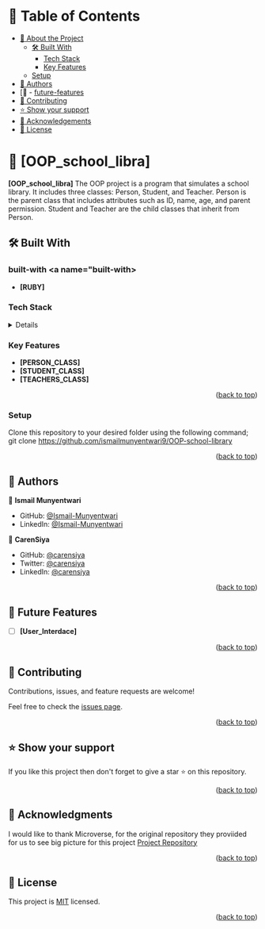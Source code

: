 # 📗 Table of Contents

- [📖 About the Project](#OOP_school_libra)
  - [🛠 Built With](#built-with)
    - [Tech Stack](#tech-stack)
    - [Key Features](#key-features)
  - [Setup](#setup)
- [👥 Authors](#Isma)
- [🔭 - [future-features](#User_Interdace)
- [🤝 Contributing](#contributing)
- [⭐️ Show your support](#support)
- [🙏 Acknowledgements](#microverse)
- [📝 License](#license)

<!-- PROJECT DESCRIPTION -->

# 📖 [OOP_school_libra] <a name="OOP_school_libra"></a>

**[OOP_school_libra]** The OOP project is a program that simulates a school library. It includes three classes: Person, Student, and Teacher. Person is the parent class that includes attributes such as ID, name, age, and parent permission. Student and Teacher are the child classes that inherit from Person.

## 🛠 Built With <a name="RUBY"></a>
### built-with <a name="built-with></a>
- **[RUBY]**
### Tech Stack <a name="SQL"></a>

<details>
  <ul>
    <li><a href="https://developer.mozilla.org/en-US/docs/Web/RUBY">RUBY</a></li>
  </ul>
</details>

<!-- Features -->

### Key Features <a name="key-features"></a>

- **[PERSON_CLASS]**
- **[STUDENT_CLASS]**
- **[TEACHERS_CLASS]**

<p align="right">(<a href="#readme-top">back to top</a>)</p>

### Setup

Clone this repository to your desired folder using the following command; git clone https://github.com/ismailmunyentwari9/OOP-school-library

<p align="right">(<a href="#readme-top">back to top</a>)</p>

<!-- AUTHORS -->

## 👥 Authors <a name="authors"></a>

👤 **Ismail Munyentwari**

- GitHub: [@Ismail-Munyentwari](https://github.com/ismailmunyentwari9)
- LinkedIn: [@Ismail-Munyentwari](https://www.linkedin.com/in/munyentwari-ismail-754718191/)

👤 **CarenSiya**

- GitHub: [@carensiya ](https://github.com/Caren-Koroeny)
- Twitter: [@carensiya](https://twitter.com/home)
- LinkedIn: [@carensiya](www.linkedin.com/in/caren-siya-a89712180)


<p align="right">(<a href="#readme-top">back to top</a>)</p>

<!-- FUTURE FEATURES -->

## 🔭 Future Features <a name="future-features"></a>

- [ ] **[User_Interdace]**

<p align="right">(<a href="#readme-top">back to top</a>)</p>

<!-- CONTRIBUTING -->

## 🤝 Contributing <a name="contributing"></a>

Contributions, issues, and feature requests are welcome!

Feel free to check the [issues page](https://github.com/ismailmunyentwari9/OOP-school-library/issues).

<p align="right">(<a href="#readme-top">back to top</a>)</p>

<!-- SUPPORT -->

## ⭐️ Show your support <a name="support"></a>

If you like this project then don't forget to give a star ⭐ on this repository.

<p align="right">(<a href="#readme-top">back to top</a>)</p>

<!-- ACKNOWLEDGEMENTS -->

## 🙏 Acknowledgments <a name="acknowledgements"></a>

I would like to thank Microverse, for the original repository they proviided for us to see big picture for this project  [Project Repository](https://github.com/microverseinc/curriculum-ruby/blob/main/oop/school_library_people.md)

<p align="right">(<a href="#readme-top">back to top</a>)</p>

<!-- LICENSE -->

## 📝 License <a name="license"></a>

This project is [MIT](LICENSE) licensed.

<p align="right">(<a href="#readme-top">back to top</a>)</p>
